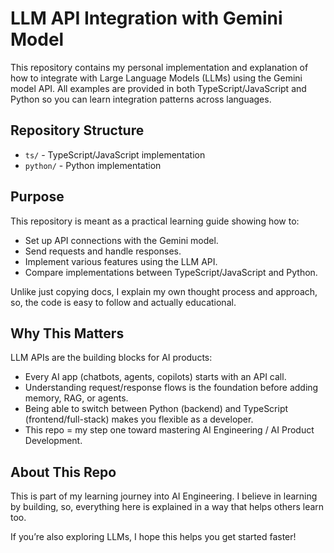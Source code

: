 # LLM API Integration with Gemini Model

This repository contains my personal implementation and explanation of how to integrate with Large Language Models (LLMs) using the Gemini model API.
All examples are provided in both TypeScript/JavaScript and Python so you can learn integration patterns across languages.

## Repository Structure

- `ts/` - TypeScript/JavaScript implementation
- `python/` - Python implementation

## Purpose

This repository is meant as a practical learning guide showing how to:
- Set up API connections with the Gemini model.
- Send requests and handle responses.
- Implement various features using the LLM API.
- Compare implementations between TypeScript/JavaScript and Python.

Unlike just copying docs, I explain my own thought process and approach, so, the code is easy to follow and actually educational.

## Why This Matters

LLM APIs are the building blocks for AI products:
- Every AI app (chatbots, agents, copilots) starts with an API call.
- Understanding request/response flows is the foundation before adding memory, RAG, or agents.
- Being able to switch between Python (backend) and TypeScript (frontend/full-stack) makes you flexible as a developer.
- This repo = my step one toward mastering AI Engineering / AI Product Development.

## About This Repo
This is part of my learning journey into AI Engineering.
I believe in learning by building, so, everything here is explained in a way that helps others learn too.

If you’re also exploring LLMs, I hope this helps you get started faster!